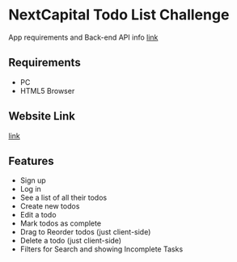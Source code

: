 # NextCapital Todo List Challenge
App requirements and Back-end API info [link](https://github.com/clarkr/nextcapital-todo)

## Requirements
- PC
- HTML5 Browser

## Website Link
[link](http://50.63.138.117:304/)

## Features

* Sign up
* Log in
* See a list of all their todos
* Create new todos
* Edit a todo
* Mark todos as complete
* Drag to Reorder todos (just client-side)
* Delete a todo (just client-side)
* Filters for Search and showing Incomplete Tasks
